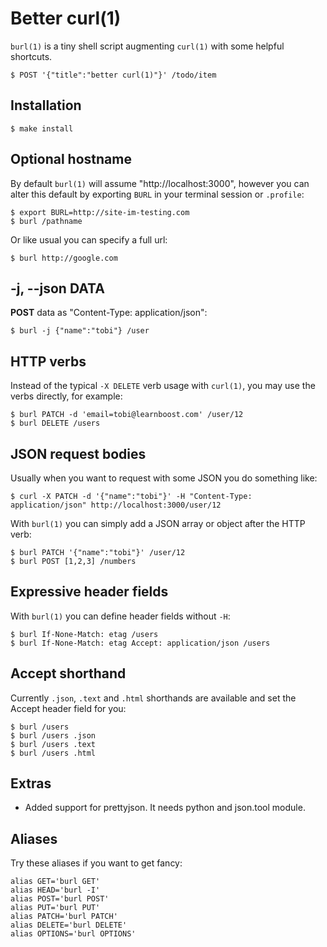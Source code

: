# Better curl(1)

  `burl(1)` is a tiny shell script augmenting `curl(1)` with some helpful shortcuts.
  
    $ POST '{"title":"better curl(1)"}' /todo/item

## Installation

    $ make install

## Optional hostname

 By default `burl(1)` will assume "http://localhost:3000", however you
 can alter this default by exporting `BURL` in your terminal session or `.profile`:

```
$ export BURL=http://site-im-testing.com
$ burl /pathname
```

 Or like usual you can specify a full url:

```
$ burl http://google.com
```

## -j, --json DATA

  __POST__ data as "Content-Type: application/json":
  
```
$ burl -j {"name":"tobi"} /user
```

## HTTP verbs

  Instead of the typical `-X DELETE` verb usage with `curl(1)`, you may use
  the verbs directly, for example:

```
$ burl PATCH -d 'email=tobi@learnboost.com' /user/12
$ burl DELETE /users
```

## JSON request bodies

 Usually when you want to request with some JSON you do something like:

```
$ curl -X PATCH -d '{"name":"tobi"}' -H "Content-Type: application/json" http://localhost:3000/user/12
```

 With `burl(1)` you can simply add a JSON array or object after the HTTP verb:

```
$ burl PATCH '{"name":"tobi"}' /user/12
$ burl POST [1,2,3] /numbers
```


## Expressive header fields

  With `burl(1)` you can define header fields without `-H`:

```
$ burl If-None-Match: etag /users
$ burl If-None-Match: etag Accept: application/json /users
```

## Accept shorthand

  Currently `.json`, `.text` and `.html` shorthands are
  available and set the Accept header field for you:

```
$ burl /users
$ burl /users .json
$ burl /users .text
$ burl /users .html
```

## Extras

  * Added support for prettyjson. It needs python and json.tool module.

## Aliases

  Try these aliases if you want to get fancy:

```
alias GET='burl GET'
alias HEAD='burl -I'
alias POST='burl POST'
alias PUT='burl PUT'
alias PATCH='burl PATCH'
alias DELETE='burl DELETE'
alias OPTIONS='burl OPTIONS'
```
